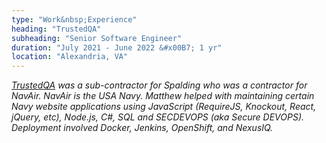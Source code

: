 ```yaml
---
type: "Work&nbsp;Experience"
heading: "TrustedQA"
subheading: "Senior Software Engineer"
duration: "July 2021 - June 2022 &#x00B7; 1 yr"
location: "Alexandria, VA"
---
```


<a class="no-tufte-underline" href="/trustedqa/"><i class="fa fa-info-circle" aria-hidden="true"/></a> <a href="https://trustedqa.com" target="_blank">TrustedQA</a> was a sub-contractor for Spalding who was a contractor for NavAir. NavAir is the USA Navy. Matthew helped with maintaining certain Navy website applications using JavaScript (RequireJS, Knockout, React, jQuery,
etc), Node.js, C#, SQL and SECDEVOPS (aka Secure DEVOPS). Deployment involved Docker, Jenkins, OpenShift, and NexusIQ.
